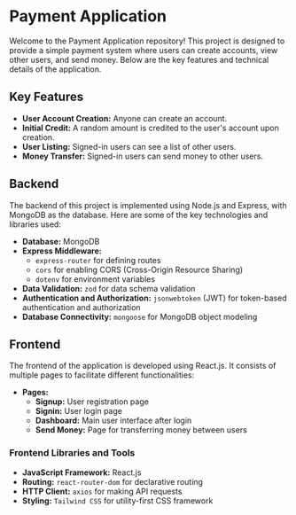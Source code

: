 # Payment Application

Welcome to the Payment Application repository! This project is designed to provide a simple payment system where users can create accounts, view other users, and send money. Below are the key features and technical details of the application.

## Key Features

- **User Account Creation:** Anyone can create an account.
- **Initial Credit:** A random amount is credited to the user's account upon creation.
- **User Listing:** Signed-in users can see a list of other users.
- **Money Transfer:** Signed-in users can send money to other users.

## Backend

The backend of this project is implemented using Node.js and Express, with MongoDB as the database. Here are some of the key technologies and libraries used:

- **Database:** MongoDB
- **Express Middleware:**
  - `express-router` for defining routes
  - `cors` for enabling CORS (Cross-Origin Resource Sharing)
  - `dotenv` for environment variables
- **Data Validation:** `zod` for data schema validation
- **Authentication and Authorization:** `jsonwebtoken` (JWT) for token-based authentication and authorization
- **Database Connectivity:** `mongoose` for MongoDB object modeling

## Frontend

The frontend of the application is developed using React.js. It consists of multiple pages to facilitate different functionalities:

- **Pages:**
  - **Signup:** User registration page
  - **Signin:** User login page
  - **Dashboard:** Main user interface after login
  - **Send Money:** Page for transferring money between users

### Frontend Libraries and Tools

- **JavaScript Framework:** React.js
- **Routing:** `react-router-dom` for declarative routing
- **HTTP Client:** `axios` for making API requests
- **Styling:** `Tailwind CSS` for utility-first CSS framework
